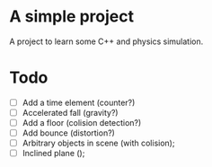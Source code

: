 # A simple project

A project to learn some C++ and physics simulation.

# Todo
- [ ] Add a time element (counter?)
- [ ] Accelerated fall (gravity?) 
- [ ] Add a floor (colision detection?)
- [ ] Add bounce (distortion?)
- [ ] Arbitrary objects in scene (with colision);
- [ ] Inclined plane ();
